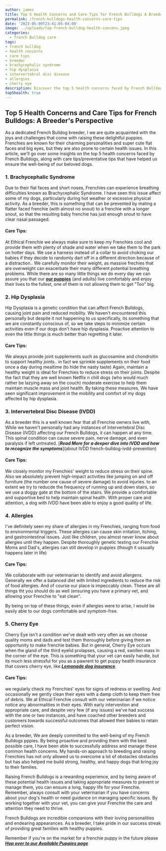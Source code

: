 ```yaml
---
author: james
title: Top 5 Health Concerns and Care Tips for French Bulldogs A Breeder's Perspective
permalink: /french-bulldogs-health-concerns-care-tips
date: '2023-05-09T23:41:05-04:00'
image: ../uploads/top-french-bulldog-health-concens.jpeg
categories:
  - french Bulldog care
tags: 
- french bulldog
- health concerns
- care tips
- breeder
- brachycephalic syndrome
- hip dysplasia
- intervertebral disc disease
- allergies
- cherry eye
description: Discover the top 5 health concerns faced by French Bulldogs and learn valuable care tips from a breeder's perspective. From Brachycephalic Syndrome to Cherry Eye, this article shares personal experiences and insights to help you raise a happy and healthy Frenchie.g'
top5health: true
---
```


## Top 5 Health Concerns and Care Tips for French Bulldogs: A Breeder's Perspective
As a dedicated French Bulldog breeder, I we are quite acquainted with the joys and challenges that come with raising these delightful puppies. Frenchies are known for their charming personalities and super cute flat faces and big eyes, but they are also prone to certain health issues. In this article, we'll go over some insights on the top 5 health concerns faced by French Bulldogs, along with care tips/preventative tips that have helped us ensure the well-being of our beloved dogs.

### 1. Brachycephalic Syndrome
Due to their flat faces and short noses, Frenchies can experience breathing difficulties known as Brachycephalic Syndrome. I have seen this issue affect some of my dogs, particularly during hot weather or excessive physical activity. As a breeder, this is something that can be prevented by mating a flatter faced frenchie (with almost no snout) to a frenchie with a longer snout, so that the resulting baby frenchie has just enough snout to have clear nasal passaged.

#### Care Tips:

At Ethical Frenchie we always make sure to keep my Frenchies cool and provide them with plenty of shade and water when we take them to the park on hotter days.
We use a harness instead of a collar to avoid choking our babies if they decide to randomly dart off in a different direction because of a distraction..
We carefully monitor their weight, as massive frechies that are overweight can exacerbate their many different potential breathing problems.
While there are so many little things we do every day we can assure you that our [**our puppies**](/puppies/) (and adults) live comfortably and enjoy their lives to the fullest, one of them is not allowing them to get "Too" big.

### 2. Hip Dysplasia
Hip Dysplasia is a genetic condition that can affect French Bulldogs, causing joint pain and reduced mobility. We haven't encountered this personally but despite it not happening to us specifically, its something that we are constantly conscious of, so we take steps to minimize certain activities even if our dogs don't have hip dysplasia. Proactive attention to even the little things is much better than regretting it later.

#### Care Tips:

We always provide joint supplements such as glucosamine and chondroitin to support healthy joints.. in fact we sprinkle supplements on their food once a day during mealtime (to hide the nasty taste)
Again, maintain a healthy weight is ideal for Frenchies to reduce stress on their joints.
Despite the fact that they are well known Netflix n chill dogs (who would much rather be lazying away on the couch) moderate exercise to help them maintain muscle mass and joint health.
By taking these measures, We have seen significant improvement in the mobility and comfort of my dogs affected by hip dysplasia.

### 3. Intervertebral Disc Disease (IVDD)
As a breeder this is a well known fear that all Frenchie owners live with, While we haven't personally had any instances of Intervertebral Disc Disease (IVDD) affecting our French Bulldogs, it can happen at any time. This spinal condition can cause severe pain, nerve damage, and even paralysis if left untreated.
[**_Read More for a deeper dive into IVDD and how to recognize the symptoms_**](about IVDD french-bulldog-ivdd-prevention)
#### Care Tips:

We closely monitor my Frenchies' weight to reduce stress on their spine.
Also we absolutely prevent high-impact activities like jumping on and off furniture (the number one cause of severe damage) to avoid injuries. to an extent we try to reducde the frequency of running up and down stairs, so we use a doggy gate at the bottom of the stairs.
We provide a comfortable and supportive bed to help maintain spinal health.
With proper care and attention, a dog with IVDD have been able to enjoy a good quality of life.

### 4. Allergies
I've definitely seen my share of allergies in my Frenchies, ranging from food to environmental triggers. These allergies can cause skin irritation, itching, and gastrointestinal issues.  Just like children, you almost never know about allergies until they happen. Despite thoroughly genetic testing our Frenchie Moms and Dad's, allergies can still develop in puppies (though it ussually happens later in life)

#### Care Tips:

We collaborate with our veterinarian to identify and avoid allergens.
Generally we offer a balanced diet with limited ingredients to reduce the risk of food allergies.
And of course our place is impeccably clean.  These are all things tht you should do as well (ensuring you have a primary vet, and allowing your Frenchie to "eat clean".

By being on top of these things, even if allergies were to arise, I would be easily able to our dogs comfortable and symptom-free.

### 5. Cherry Eye
Cherry Eye isn't a condition we've dealt with very often as we choose quality moms and dads and test them thoroughly before giving them an opportunity to make frenchie babies.  But in general, Cherry Eye occurs when the gland of the third eyelid prolapses, causing a red, swollen mass in the corner of the eye.
This is something that your vet can easily handle, but its much less stressful for you as a pawrent to get puppy health insurance that covers cherry eye, like [**_Lemonade dog insurance_**](https://www.lemonade.com/pet/explained/cherry-eye/).

#### Care Tips:

we regularly check my Frenchies' eyes for signs of redness or swelling.
And occasionally we gently clean their eyes with a damp cloth to keep them free of debris.
We at Ethical Frenchie consult with our veterinarian if we notice notice any abnormalities in their eyes.
With early intervention and appropriate care, and despite very few (if any issues)  we've had success with the one or two instances, and have coached other breeders and customers towards successful outcomes that allowed their babies to retain perfect vision.

As a breeder, We are deeply committed to the well-being of my French Bulldogs pppies. By being proactive and providing them with the best possible care, I have been able to successfully address and manage these common health concerns. My hands-on approach to breeding and raising Frenchies has not only allowed us to overcome a lot of obstacles obstacles but has also helped me build strong, healthy, and happy dogs that bring joy to their families.

Raising French Bulldogs is a rewarding experience, and by being aware of these potential health issues and taking appropriate measures to prevent or manage them, you can ensure a long, happy life for your Frenchie. Remember, always consult with your veterinarian if you have concerns about your dog's health or need guidance on managing specific issues. By working together with your vet, you can give your Frenchie the care and attention they need to thrive.

French Bulldogs are incredible companions with their loving personalities and endearing appearances. As a breeder, I take pride in our success streak of providing great families with healthy puppies.

Remember if you're on the market for a frenchie puppy in the future please [**_Hop over to our Available Puppies page_**](puppies/)




